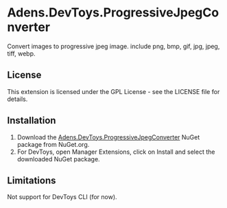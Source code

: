 # Adens.DevToys.ProgressiveJpegConverter
Convert images to progressive jpeg image. include png, bmp, gif, jpg, jpeg, tiff, webp.

## License
This extension is licensed under the GPL License - see the LICENSE file for details.

## Installation
1. Download the [Adens.DevToys.ProgressiveJpegConverter](https://www.nuget.org/packages/Adens.DevToys.ProgressiveJpegConverter/) NuGet package from NuGet.org.
2. For DevToys, open Manager Extensions, click on Install and select the downloaded NuGet package.

## Limitations

Not support for DevToys CLI (for now).

